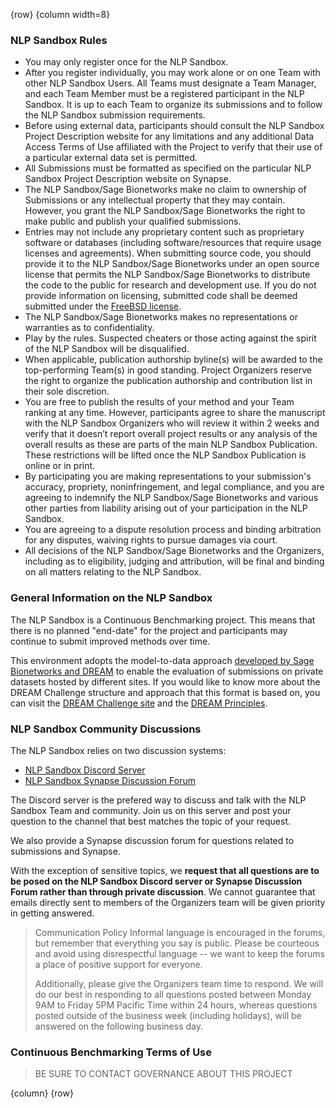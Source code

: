 <!-- markdownlint-disable-next-line first-line-h1 -->
{row}
{column width=8}

### NLP Sandbox Rules

- You may only register once for the NLP Sandbox.
- After you register individually, you may work alone or on one Team with other NLP Sandbox Users. All Teams must designate a Team Manager, and each Team Member must be a registered participant in the NLP Sandbox. It is up to each Team to organize its submissions and to follow the NLP Sandbox submission requirements.
- Before using external data, participants should consult the NLP Sandbox Project Description website for any limitations and any additional Data Access Terms of Use affiliated with the Project to verify that their use of a particular external data set is permitted.
- All Submissions must be formatted as specified on the particular NLP Sandbox Project Description website on Synapse.
- The NLP Sandbox/Sage Bionetworks make no claim to ownership of Submissions or any intellectual property that they may contain. However, you grant the NLP Sandbox/Sage Bionetworks the right to make public and publish your qualified submissions.
- Entries may not include any proprietary content such as proprietary software or databases (including software/resources that require usage licenses and agreements). When submitting source code, you should provide it to the NLP Sandbox/Sage Bionetworks under an open source license that permits the NLP Sandbox/Sage Bionetworks to distribute the code to the public for research and development use. If you do not provide information on licensing, submitted code shall be deemed submitted under the [FreeBSD license](http://www.linfo.org/bsdlicense.html).
- The NLP Sandbox/Sage Bionetworks makes no representations or warranties as to confidentiality.
- Play by the rules. Suspected cheaters or those acting against the spirit of the NLP Sandbox will be disqualified.
- When applicable, publication authorship byline(s) will be awarded to the top-performing Team(s) in good standing. Project Organizers reserve the right to organize the publication authorship and contribution list in their sole discretion.
- You are free to publish the results of your method and your Team ranking at
  any time. However, participants agree to share the manuscript with the NLP
  Sandbox Organizers who will review it within 2 weeks and verify that it
  doesn’t report overall project results or any analysis of the overall results
  as these are parts of the main NLP Sandbox Publication. These restrictions
  will be lifted once the NLP Sandbox Publication is online or in print.
- By participating you are making representations to your submission's accuracy, propriety, noninfringement, and legal compliance, and you are agreeing to indemnify the NLP Sandbox/Sage Bionetworks and various other parties from liability arising out of your participation in the NLP Sandbox.
- You are agreeing to a dispute resolution process and binding arbitration for any disputes, waiving rights to pursue damages via court.
- All decisions of the NLP Sandbox/Sage Bionetworks and the Organizers, including as to eligibility, judging and attribution, will be final and binding on all matters relating to the NLP Sandbox.

### General Information on the NLP Sandbox

The NLP Sandbox is a Continuous Benchmarking project. This means that there is no planned "end-date" for the project and participants may continue to submit improved methods over time.

This environment adopts the model-to-data approach [developed by Sage Bionetworks and DREAM](https://www.nature.com/articles/nbt.4128) to enable the evaluation of submissions on private datasets hosted by different sites. If you would like to know more about the DREAM Challenge structure and approach that this format is based on, you can visit the [DREAM Challenge site](http://dreamchallenges.org) and the [DREAM Principles](https://www.synapse.org/#!Synapse:syn6182468/wiki/401779).

### NLP Sandbox Community Discussions

The NLP Sandbox relies on two discussion systems:

- [NLP Sandbox Discord Server]
- [NLP Sandbox Synapse Discussion Forum]

The Discord server is the prefered way to discuss and talk with the NLP Sandbox Team and community. Join us on this server and post your question to the channel that best matches the topic of your request.

We also provide a Synapse discussion forum for questions related to submissions and Synapse.

With the exception of sensitive topics, we **request that all questions are to be posed on the NLP Sandbox Discord server or Synapse Discussion Forum rather than through private discussion**. We cannot guarantee that emails directly sent to members of the Organizers team will be given priority in getting answered.

> Communication Policy Informal language is encouraged in the forums, but remember that everything you say is public. Please be courteous and avoid using disrespectful language -- we want to keep the forums a place of positive support for everyone.
>
> Additionally, please give the Organizers team time to respond. We will do our best in responding to all questions posted between Monday 9AM to Friday 5PM Pacific Time within 24 hours, whereas questions posted outside of the business week (including holidays), will be answered on the following business day.

### Continuous Benchmarking Terms of Use

> BE SURE TO CONTACT GOVERNANCE ABOUT THIS PROJECT

{column}
{row}

<!-- Links -->

[NLP Sandbox Discord Server]: https://discord.gg/Zb4ymtF
[NLP Sandbox Synapse Discussion Forum]: https://www.synapse.org/#!Synapse:syn22277123/discussion/default
